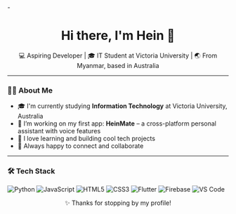 -<h1 align="center">Hi there, I'm Hein 👋</h1>

<p align="center">
  💻 Aspiring Developer | 🎓 IT Student at Victoria University | 🌏 From Myanmar, based in Australia
</p>

---

### 🙋‍♂️ About Me

- 🎓 I'm currently studying **Information Technology** at Victoria University, Australia  
- 🌱 I’m working on my first app: **HeinMate** – a cross-platform personal assistant with voice features  
- 🧠 I love learning and building cool tech projects  
- 💬 Always happy to connect and collaborate

---

### 🛠️ Tech Stack

![Python](https://img.shields.io/badge/-Python-3776AB?style=flat&logo=python&logoColor=white)
![JavaScript](https://img.shields.io/badge/-JavaScript-F7DF1E?style=flat&logo=javascript&logoColor=black)
![HTML5](https://img.shields.io/badge/-HTML5-E34F26?style=flat&logo=html5&logoColor=white)
![CSS3](https://img.shields.io/badge/-CSS3-1572B6?style=flat&logo=css3&logoColor=white)
![Flutter](https://img.shields.io/badge/-Flutter-02569B?style=flat&logo=flutter&logoColor=white)
![Firebase](https://img.shields.io/badge/-Firebase-FFCA28?style=flat&logo=firebase&logoColor=black)
![VS Code](https://img.shields.io/badge/-VS%20Code-007ACC?style=flat&logo=visual-studio-code&logoColor=white)



<p align="center">✨ Thanks for stopping by my profile!</p>
